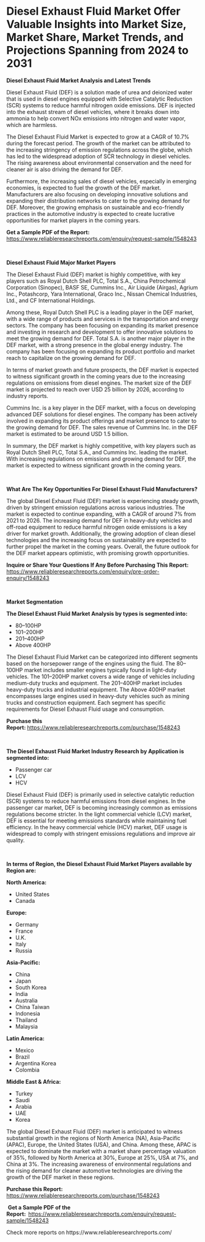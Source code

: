 <p><h1>Diesel Exhaust Fluid Market Offer Valuable Insights into Market Size, Market Share, Market Trends, and Projections Spanning from 2024 to 2031</h1></p><p><strong>Diesel Exhaust Fluid Market Analysis and Latest Trends</strong></p>
<p><p>Diesel Exhaust Fluid (DEF) is a solution made of urea and deionized water that is used in diesel engines equipped with Selective Catalytic Reduction (SCR) systems to reduce harmful nitrogen oxide emissions. DEF is injected into the exhaust stream of diesel vehicles, where it breaks down into ammonia to help convert NOx emissions into nitrogen and water vapor, which are harmless.</p><p>The Diesel Exhaust Fluid Market is expected to grow at a CAGR of 10.7% during the forecast period. The growth of the market can be attributed to the increasing stringency of emission regulations across the globe, which has led to the widespread adoption of SCR technology in diesel vehicles. The rising awareness about environmental conservation and the need for cleaner air is also driving the demand for DEF.</p><p>Furthermore, the increasing sales of diesel vehicles, especially in emerging economies, is expected to fuel the growth of the DEF market. Manufacturers are also focusing on developing innovative solutions and expanding their distribution networks to cater to the growing demand for DEF. Moreover, the growing emphasis on sustainable and eco-friendly practices in the automotive industry is expected to create lucrative opportunities for market players in the coming years.</p></p>
<p><strong>Get a Sample PDF of the Report:&nbsp;</strong> <a href="https://www.reliableresearchreports.com/enquiry/request-sample/1548243">https://www.reliableresearchreports.com/enquiry/request-sample/1548243</a></p>
<p>&nbsp;</p>
<p><strong>Diesel Exhaust Fluid Major Market Players</strong></p>
<p><p>The Diesel Exhaust Fluid (DEF) market is highly competitive, with key players such as Royal Dutch Shell PLC, Total S.A., China Petrochemical Corporation (Sinopec), BASF SE, Cummins Inc., Air Liquide (Airgas), Agrium Inc., Potashcorp, Yara International, Graco Inc., Nissan Chemical Industries, Ltd., and CF International Holdings. </p><p>Among these, Royal Dutch Shell PLC is a leading player in the DEF market, with a wide range of products and services in the transportation and energy sectors. The company has been focusing on expanding its market presence and investing in research and development to offer innovative solutions to meet the growing demand for DEF. Total S.A. is another major player in the DEF market, with a strong presence in the global energy industry. The company has been focusing on expanding its product portfolio and market reach to capitalize on the growing demand for DEF. </p><p>In terms of market growth and future prospects, the DEF market is expected to witness significant growth in the coming years due to the increasing regulations on emissions from diesel engines. The market size of the DEF market is projected to reach over USD 25 billion by 2026, according to industry reports. </p><p>Cummins Inc. is a key player in the DEF market, with a focus on developing advanced DEF solutions for diesel engines. The company has been actively involved in expanding its product offerings and market presence to cater to the growing demand for DEF. The sales revenue of Cummins Inc. in the DEF market is estimated to be around USD 1.5 billion. </p><p>In summary, the DEF market is highly competitive, with key players such as Royal Dutch Shell PLC, Total S.A., and Cummins Inc. leading the market. With increasing regulations on emissions and growing demand for DEF, the market is expected to witness significant growth in the coming years.</p></p>
<p>&nbsp;</p>
<p><strong>What Are The Key Opportunities For Diesel Exhaust Fluid Manufacturers?</strong></p>
<p><p>The global Diesel Exhaust Fluid (DEF) market is experiencing steady growth, driven by stringent emission regulations across various industries. The market is expected to continue expanding, with a CAGR of around 7% from 2021 to 2026. The increasing demand for DEF in heavy-duty vehicles and off-road equipment to reduce harmful nitrogen oxide emissions is a key driver for market growth. Additionally, the growing adoption of clean diesel technologies and the increasing focus on sustainability are expected to further propel the market in the coming years. Overall, the future outlook for the DEF market appears optimistic, with promising growth opportunities.</p></p>
<p><strong>Inquire or Share Your Questions If Any Before Purchasing This Report:</strong> <a href="https://www.reliableresearchreports.com/enquiry/pre-order-enquiry/1548243">https://www.reliableresearchreports.com/enquiry/pre-order-enquiry/1548243</a></p>
<p>&nbsp;</p>
<p><strong>Market Segmentation</strong></p>
<p><strong>The Diesel Exhaust Fluid Market Analysis by types is segmented into:</strong></p>
<p><ul><li>80–100HP</li><li>101–200HP</li><li>201–400HP</li><li>Above 400HP</li></ul></p>
<p><p>The Diesel Exhaust Fluid Market can be categorized into different segments based on the horsepower range of the engines using the fluid. The 80–100HP market includes smaller engines typically found in light-duty vehicles. The 101–200HP market covers a wide range of vehicles including medium-duty trucks and equipment. The 201–400HP market includes heavy-duty trucks and industrial equipment. The Above 400HP market encompasses large engines used in heavy-duty vehicles such as mining trucks and construction equipment. Each segment has specific requirements for Diesel Exhaust Fluid usage and consumption.</p></p>
<p><strong>Purchase this Report:&nbsp;</strong><a href="https://www.reliableresearchreports.com/purchase/1548243">https://www.reliableresearchreports.com/purchase/1548243</a></p>
<p>&nbsp;</p>
<p><strong>The Diesel Exhaust Fluid Market Industry Research by Application is segmented into:</strong></p>
<p><ul><li>Passenger car</li><li>LCV</li><li>HCV</li></ul></p>
<p><p>Diesel Exhaust Fluid (DEF) is primarily used in selective catalytic reduction (SCR) systems to reduce harmful emissions from diesel engines. In the passenger car market, DEF is becoming increasingly common as emissions regulations become stricter. In the light commercial vehicle (LCV) market, DEF is essential for meeting emissions standards while maintaining fuel efficiency. In the heavy commercial vehicle (HCV) market, DEF usage is widespread to comply with stringent emissions regulations and improve air quality.</p></p>
<p>&nbsp;</p>
<p><strong>In terms of Region, the Diesel Exhaust Fluid Market Players available by Region are:</strong></p>
<p>
    <p> <strong> North America: </strong>
        <ul>
            <li>United States</li>
            <li>Canada</li>
        </ul>
        </p> 
    <p> <strong> Europe: </strong>
        <ul>
            <li>Germany</li>
            <li>France</li>
            <li>U.K.</li>
            <li>Italy</li>
            <li>Russia</li>
        </ul>
        </p> 
    <p> <strong> Asia-Pacific: </strong>
        <ul>
            <li>China</li>
            <li>Japan</li>
            <li>South Korea</li>
            <li>India</li>
            <li>Australia</li>
            <li>China Taiwan</li>
            <li>Indonesia</li>
            <li>Thailand</li>
            <li>Malaysia</li>
        </ul>
        </p> 
    <p> <strong> Latin America: </strong>
        <ul>
            <li>Mexico</li>
            <li>Brazil</li>
            <li>Argentina Korea</li>
            <li>Colombia</li>
        </ul>
        </p> 
    <p> <strong> Middle East & Africa: </strong>
        <ul>
            <li>Turkey</li>
            <li>Saudi</li>
            <li>Arabia</li>
            <li>UAE</li>
            <li>Korea</li>
        </ul>
    </p>
    </p>
<p><p>The global Diesel Exhaust Fluid (DEF) market is anticipated to witness substantial growth in the regions of North America (NA), Asia-Pacific (APAC), Europe, the United States (USA), and China. Among these, APAC is expected to dominate the market with a market share percentage valuation of 35%, followed by North America at 30%, Europe at 25%, USA at 7%, and China at 3%. The increasing awareness of environmental regulations and the rising demand for cleaner automotive technologies are driving the growth of the DEF market in these regions.</p></p>
<p><strong>Purchase this Report: </strong><a href="https://www.reliableresearchreports.com/purchase/1548243">https://www.reliableresearchreports.com/purchase/1548243</a></p>
<p>&nbsp;<strong>Get a Sample PDF of the Report:&nbsp;&nbsp;</strong><a href="https://www.reliableresearchreports.com/enquiry/request-sample/1548243">https://www.reliableresearchreports.com/enquiry/request-sample/1548243</a></p>
<p><strong></strong></p>
<p>Check more reports on https://www.reliableresearchreports.com/</p>